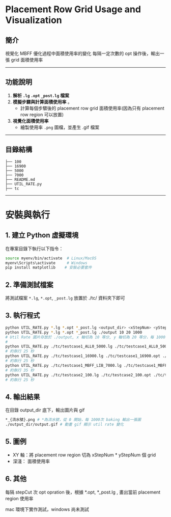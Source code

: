# Placement Row Grid Usage and Visualization

## 簡介
視覺化 MBFF 優化過程中面積使用率的變化
每隔一定次數的 opt 操作後，輸出一張 grid 面積使用率

---

## 功能說明
1. **解析 `.lg` `.opt` `_post.lg` 檔案**  
3. **模擬步驟與計算面積使用率**  。
   - 計算每個步驟後的 placement row grid 面積使用率(因為只有 placement row region 可以放置)
4. **視覺化面積使用率**  
   - 繪製使用率 `.png` 圖檔，並產生 .gif 檔案

---

## 目錄結構
```plaintext
├── 100
├── 16900
├── 5000
├── 7000
├── README.md
├── UTIL_RATE.py
├── tc

```

---

# 安裝與執行

## 1. 建立 Python 虛擬環境
在專案目錄下執行以下指令：

```bash
source myenv/bin/activate  # Linux/MacOS
myenv\Scripts\activate     # Windows
pip install matplotlib    # 安裝必要套件
```

## 2. 準備測試檔案
將測試檔案 `*.lg`, `*.opt`, `_post.lg` 放置於 ./tc/ 資料夾下即可

## 3. 執行程式
```bash
python UTIL_RATE.py *.lg *.opt *_post.lg <output_dir> <xStepNum> <yStepNum> <stepCut>
python UTIL_RATE.py *.lg *.opt *_post.lg ./output 10 20 1000
# Util Rate 圖片存放於 ./output, x 軸切為 10 等分, y 軸切為 20 等分，每 1000次 opt 繪製圖片與gif
#
python UTIL_RATE.py ./tc/testcase1_ALL0_5000.lg ./tc/testcase1_ALL0_5000.opt ./tc/testcase1_ALL0_5000_post.lg ./5000 16 16 100
# 約執行 25 秒
python UTIL_RATE.py ./tc/testcase1_16900.lg ./tc/testcase1_16900.opt ./tc/testcase1_16900_post.lg ./16900 10 10 50
# 約執行 25 秒
python UTIL_RATE.py ./tc/testcase1_MBFF_LIB_7000.lg ./tc/testcase1_MBFF_LIB_7000.opt ./tc/testcase1_MBFF_LIB_7000_post.lg ./7000 20 20 400
# 約執行 35 秒
python UTIL_RATE.py ./tc/testcase2_100.lg ./tc/testcase2_100.opt ./tc/testcase2_100_post.lg ./100 20 20 100
# 約執行 25 秒
```

## 4. 輸出結果
在目錄 output_dir 底下，輸出圖片與 gif
```bash
*_{流水號}.png # *為流水號，從 0 開始，每 1000次 baking 輸出一張圖
./output_dir/output.gif # 動畫 gif 顯示 util rate 變化
```

## 5. 圖例
- XY 軸：將 placement row region 切為 xStepNum * yStepNum 個 grid
- 深淺： 面積使用率

## 6. 其他
每隔 stepCut 次 opt opration 後，根據 *.opt, *_post.lg , 畫出當前 placement region 使用率

mac 環境下實作測試，windows 尚未測試


